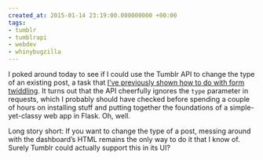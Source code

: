 ```yaml
---
created_at: 2015-01-14 23:19:00.000000000 +00:00
tags:
- tumblr
- tumblrapi
- webdev
- whinybugzilla
---
```


I poked around today to see if I could use the Tumblr API to change the
type of an existing post, a task that [I’ve previously shown how to do
with form twiddling](/blog/posts/64244275772.html). It turns
out that the API cheerfully ignores the `type` parameter in requests,
which I probably should have checked before spending a couple of hours
on installing stuff and putting together the foundations of a
simple-yet-classy web app in Flask. Oh, well.

Long story short: If you want to change the type of a post, messing
around with the dashboard’s HTML remains the only way to do it that I
know of. Surely Tumblr could actually support this in its UI?
